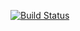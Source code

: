 [![Build Status](https://travis-ci.org/machineandme/itempicture.svg?branch=master)](https://travis-ci.org/machineandme/itempicture)
